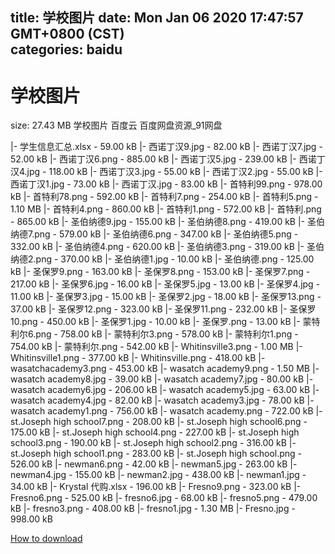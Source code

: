
title: 学校图片
date: Mon Jan 06 2020 17:47:57 GMT+0800 (CST)    
categories: baidu
---

# 学校图片
size: 27.43 MB
 学校图片 百度云 百度网盘资源_91网盘
 
|- 学生信息汇总.xlsx - 59.00 kB
|- 西诺丁汉9.jpg - 82.00 kB
|- 西诺丁汉7.jpg - 52.00 kB
|- 西诺丁汉6.png - 885.00 kB
|- 西诺丁汉5.jpg - 239.00 kB
|- 西诺丁汉4.jpg - 118.00 kB
|- 西诺丁汉3.jpg - 55.00 kB
|- 西诺丁汉2.jpg - 55.00 kB
|- 西诺丁汉1.jpg - 73.00 kB
|- 西诺丁汉.jpg - 83.00 kB
|- 首特利99.png - 978.00 kB
|- 首特利78.png - 592.00 kB
|- 首特利7.png - 254.00 kB
|- 首特利5.png - 1.10 MB
|- 首特利4.png - 860.00 kB
|- 首特利1.png - 572.00 kB
|- 首特利.png - 865.00 kB
|- 圣伯纳德9.jpg - 155.00 kB
|- 圣伯纳德8.png - 419.00 kB
|- 圣伯纳德7.png - 579.00 kB
|- 圣伯纳德6.png - 347.00 kB
|- 圣伯纳德5.png - 332.00 kB
|- 圣伯纳德4.png - 620.00 kB
|- 圣伯纳德3.png - 319.00 kB
|- 圣伯纳德2.png - 370.00 kB
|- 圣伯纳德1.jpg - 10.00 kB
|- 圣伯纳德.png - 125.00 kB
|- 圣保罗9.png - 163.00 kB
|- 圣保罗8.png - 153.00 kB
|- 圣保罗7.png - 217.00 kB
|- 圣保罗6.jpg - 16.00 kB
|- 圣保罗5.jpg - 13.00 kB
|- 圣保罗4.jpg - 11.00 kB
|- 圣保罗3.jpg - 15.00 kB
|- 圣保罗2.jpg - 18.00 kB
|- 圣保罗13.png - 37.00 kB
|- 圣保罗12.png - 323.00 kB
|- 圣保罗11.png - 232.00 kB
|- 圣保罗10.png - 450.00 kB
|- 圣保罗1.jpg - 10.00 kB
|- 圣保罗.png - 13.00 kB
|- 蒙特利尔6.png - 758.00 kB
|- 蒙特利尔3.png - 578.00 kB
|- 蒙特利尔1.png - 754.00 kB
|- 蒙特利尔.png - 542.00 kB
|- Whitinsville3.png - 1.00 MB
|- Whitinsville1.png - 377.00 kB
|- Whitinsville.png - 418.00 kB
|- wasatchacademy3.png - 453.00 kB
|- wasatch academy9.png - 1.50 MB
|- wasatch academy8.jpg - 39.00 kB
|- wasatch academy7.jpg - 80.00 kB
|- wasatch academy6.jpg - 206.00 kB
|- wasatch academy5.jpg - 63.00 kB
|- wasatch academy4.jpg - 82.00 kB
|- wasatch academy3.jpg - 78.00 kB
|- wasatch academy1.png - 756.00 kB
|- wasatch academy.png - 722.00 kB
|- st.Joseph high school7.png - 208.00 kB
|- st.Joseph high school6.png - 175.00 kB
|- st.Joseph high school4.png - 227.00 kB
|- st.Joseph high school3.png - 190.00 kB
|- st.Joseph high school2.png - 316.00 kB
|- st.Joseph high school1.png - 283.00 kB
|- st.Joseph high school.png - 526.00 kB
|- newman6.png - 42.00 kB
|- newman5.jpg - 263.00 kB
|- newman4.jpg - 155.00 kB
|- newman2.jpg - 438.00 kB
|- newman1.jpg - 34.00 kB
|- Krystal 代购.xlsx - 196.00 kB
|- Fresno9.png - 323.00 kB
|- Fresno6.png - 525.00 kB
|- fresno6.jpg - 68.00 kB
|- fresno5.png - 479.00 kB
|- fresno3.png - 408.00 kB
|- fresno1.jpg - 1.30 MB
|- Fresno.jpg - 998.00 kB

[How to download](https://bpcam.bemobtrk.com/go/2ceec3aa-1ca2-46d6-b9ff-aaa5c184517c?jno=5326)